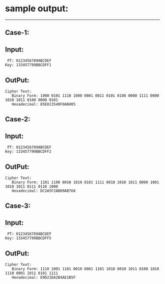 # sample output:
----------------

## Case-1:
  Input:
  ------
     PT: 0123456789ABCDEF
    Key: 133457799BBCDFF1
    
  OutPut:
  -------
    Cipher Text:
       Binary Form: 1000 0101 1110 1000 0001 0011 0101 0100 0000 1111 0000 1010 1011 0100 0000 0101
       Hexadecimal: 85E813540F0AB405



## Case-2:
  Input:
  ------
     PT: 0123456789ABCDEF
    Key: 133457799BBCDFF2
    
  OutPut:
  -------
    Cipher Text:
       Binary Form: 1101 1100 0010 1010 0101 1111 0010 1010 1011 0000 1001 1010 1011 0111 0110 1000
       Hexadecimal: DC2A5F2AB09AB768



## Case-3:
  Input:
  ------
     PT: 0123456789ABCDEF
    Key: 133457799BBCDFF5
  
  OutPut:
  -------
    Cipher Text:
       Binary Form: 1110 1001 1101 0010 0001 1101 1010 0010 1011 0100 1010 1110 0001 1011 0101 1111
       Hexadecimal: E9D21DA2B4AE1B5F


